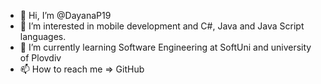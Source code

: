 - 👋 Hi, I’m @DayanaP19
- 👀 I’m interested in mobile development and C#, Java and Java Script languages.
- 🌱 I’m currently learning Software Engineering at SoftUni and university of Plovdiv
- 📫 How to reach me => GitHub 

<!---
DayanaP19/DayanaP19 is a ✨ special ✨ repository because its `README.md` (this file) appears on your GitHub profile.
You can click the Preview link to take a look at your changes.
--->
